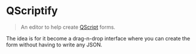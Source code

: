 # QScriptify

> An editor to help create [QScript](https://github.com/wmfs/qscript) forms.

The idea is for it become a drag-n-drop interface where you can create the form without having to write any JSON.
